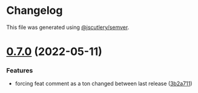 # Changelog

This file was generated using [@jscutlery/semver](https://github.com/jscutlery/semver).

# [0.7.0](https://github.com/caribou-crew/mezzo/compare/v0.6.0...v0.7.0) (2022-05-11)


### Features

* forcing feat comment as a ton changed between last release ([3b2a711](https://github.com/caribou-crew/mezzo/commit/3b2a711559d8e9cd4321a72bf2e0f367f791fccc))
